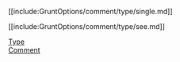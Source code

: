 [[include:GruntOptions/comment/type/single.md]]

[[include:GruntOptions/comment/type/see.md]]

[Type](../)  
[Comment](../../)